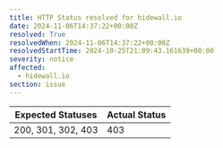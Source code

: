 ```yaml
---
title: HTTP Status resolved for hidewall.io
date: 2024-11-06T14:37:22+00:00Z
resolved: True
resolvedWhen: 2024-11-06T14:37:22+00:00Z
resolvedStartTime: 2024-10-25T21:09:43.161639+00:00
severity: notice
affected:
  - hidewall.io
section: issue
---
```


| Expected Statuses | Actual Status  |
|-------------------|----------------|
| 200, 301, 302, 403 | 403 |
